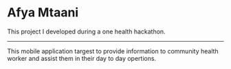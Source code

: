 # Afya Mtaani
This project I developed during a one health hackathon.

------------------------------------------------------------------------------
This mobile application targest to provide information to community health worker and
assist them in their day to day opertions.
